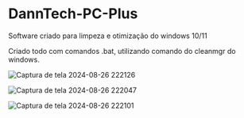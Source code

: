 # DannTech-PC-Plus
Software criado para limpeza e otimização do windows 10/11

Criado todo com comandos .bat, utilizando comando do cleanmgr do windows.

![Captura de tela 2024-08-26 222126](https://github.com/user-attachments/assets/22f3a017-639f-45aa-b382-3ac16daf7a86)

![Captura de tela 2024-08-26 222047](https://github.com/user-attachments/assets/096102e8-273e-4437-bb71-c172a599acb2)


![Captura de tela 2024-08-26 222101](https://github.com/user-attachments/assets/831073d2-dc04-42ab-b375-d3405b5fe7e5)
